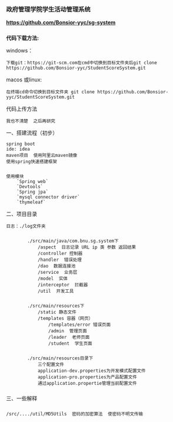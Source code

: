 ### **政府管理学院学生活动管理系统**

****https://github.com/Bonsior-yyc/sg-system****
### 
****代码下载方法:****

windows：

    下载git：https://git-scm.com在cmd中切换到目标文件夹后git clone https://github.com/Bonsior-yyc/StudentScoreSystem.git

macos 或linux: 

    在终端cd命令切换到目标文件夹 git clone https://github.com/Bonsior-yyc/StudentScoreSystem.git
代码上传方法  

    我也不清楚  之后再研究
   
一、搭建流程（初步）

    spring boot
    ide: idea
    maven项目  使用阿里云maven镜像
    使用spring快速搭建框架

###
    使用模块  
        `Spring web`
        `Devtools`
        `Spring jpa`
        `mysql connector driver`
        `thymeleaf`     
    
    
二、项目目录

    日志：./log文件夹

###
            ./src/main/java/com.bnu.sg.system下
                /aspect  日志记录 URL ip 类 参数 返回结果
                /controller 控制器
                /handler  错误处理
                /dao  数据连接池
                /service  业务层
                /model  实体
                /interceptor  拦截器
                /util  开发工具
###                
            ./src/main/resources下
                /static 静态文件
                /templates 容器（网页）
                    /templates/error 错误页面
                    /admin  管理页面
                    /leader  老师页面
                    /student  学生页面
                    
###
            ./src/main/resources目录下
                三个配置文件
                application-dev.properties为开发模式配置文件
                application-pro.properties为产品配置文件
                通过application.propertie管理当前配置文件
                
###
三、一些解释
###
    /src/..../util/MD5Utils  密码的加密算法  使密码不明文传输
    